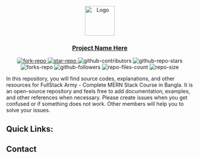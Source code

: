 <p align="center">
    <img src="https://i.ibb.co/c64q254/noyon-logo-dark.png" alt="Logo" width="80" height="80" />
    <h3 align="center">
        <a href="fdaf" target="_blank" >
            Project Name Here
        </a>
    </h3>
</p>

<div align="center" style='margin: 5px 0px'>
  <a href='https://github.com/noyonalways/full-stack-army-course/fork'>
    <img src='https://img.shields.io/badge/-Fork%20Repo-black.svg?style=flat-square&logo=github&color=555&logoColor=white' alt='fork-repo' style='border-radius: 4px'>
  </a>
  <a href='https://github.com/noyonalways/full-stack-army-course'>
    <img src='https://img.shields.io/badge/⭐%20Star%20Repo-gray' alt='star-repo'>
  </a>
  <img src="https://img.shields.io/github/contributors/noyonalways/full-stack-army-course" alt="github-contributors" >
  <img src="https://img.shields.io/github/stars/noyonalways/full-stack-army-course?style=flat" alt="github-repo-stars">
  <img src='https://img.shields.io/github/forks/noyonalways/full-stack-army-course?style=flat' alt='forks-repo'>
  <img src='https://img.shields.io/github/followers/noyonalways?style=flat' alt='github-followers'>
  <img src='https://img.shields.io/github/directory-file-count/noyonalways/full-stack-army-course' alt='repo-files-count'>
  <img src="https://img.shields.io/github/repo-size/noyonalways/full-stack-army-course" alt='repo-size'>
</div>

In this repository, you will find source codes, explanations, and other resources for FullStack Army - Complete MERN Stack Course in Bangla. It is an open-source repository and feels free to add documentation, examples, and other references when necessary. Please create issues when you get confused or if something does not work. Other members will help you to solve your issues.

## Quick Links:

## Contact
